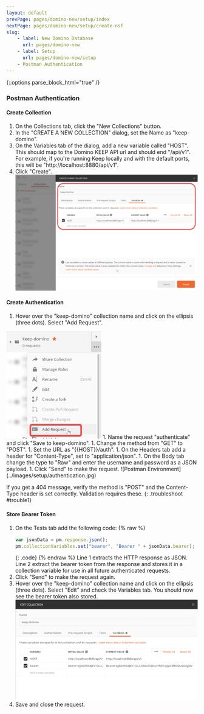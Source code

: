 ```yaml
---
layout: default
prevPage: pages/domino-new/setup/index
nextPage: pages/domino-new/setup/create-nsf
slug:
    - label: New Domino Database
      url: pages/domino-new
    - label: Setup
      url: pages/domino-new/setup
    - Postman Authentication
---
```


{::options parse_block_html="true" /}

### Postman Authentication

#### Create Collection
1. On the Collections tab, click the "New Collections" button.  
2. In the "CREATE A NEW COLLECTION" dialog, set the Name as "keep-domino".  
3. On the Variables tab of the dialog, add a new variable called "HOST". This should map to the Domino KEEP API url and should end "/api/v1". For example, if you're running Keep locally and with the default ports, this will be "http://localhost:8880/api/v1".  
4. Click "Create".
![Postman Environment](../images/setup/collection.jpg)

#### Create Authentication
1. Hover over the "keep-domino" collection name and click on the ellipsis (three dots). Select "Add Request".  
<img src="../images/setup/add-request.jpg" alt="Postman Add Request" width="250" />
1. Name the request "authenticate" and click "Save to keep-domino".  
1. Change the method from "GET" to "POST".  
1. Set the URL as "&#123;&#123;HOST&#125;&#125;/auth".  
1. On the Headers tab add a header for "Content-Type", set to "application/json".  
1. On the Body tab change the type to "Raw" and enter the username and password as a JSON payload.
1. Click "Send" to make the request.
![Postman Environment](../images/setup/authentication.jpg)

If you get a 404 message, verify the method is "POST" and the Content-Type header is set correctly. Validation requires these.
{: .troubleshoot #trouble1}

#### Store Bearer Token
1. On the Tests tab add the following code:
    {% raw %}
    ~~~javascript
    var jsonData = pm.response.json();
    pm.collectionVariables.set("bearer", "Bearer " + jsonData.bearer);
    ~~~
    {: .code}
    {% endraw %}
    Line 1 extracts the HTTP response as JSON. Line 2 extract the bearer token from the response and stores it in a collection variable for use in all future authenticated requests.
1. Click "Send" to make the request again.
1. Hover over the "keep-domino" collection name and click on the ellipsis (three dots). Select "Edit" and check the Variables tab. You should now see the bearer token also stored.
![Bearer token](../images/setup/bearer.jpg)
1. Save and close the request.